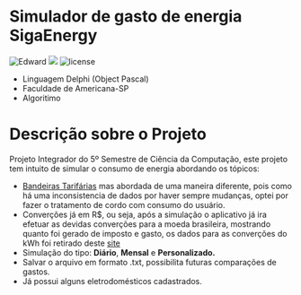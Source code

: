 # Simulador de gasto de energia **SigaEnergy**
![Edward](https://img.shields.io/badge/FAM-Edward-blue.svg)      ![](https://img.shields.io/badge/Projeto_Integrador-Algoritimos-yellowgreen.svg)      ![license](https://img.shields.io/badge/License-MIT-blue.svg)
  * Linguagem Delphi (Object Pascal)
  * Faculdade de Americana-SP
  * Algoritimo

# Descrição sobre o Projeto
Projeto Integrador do 5º Semestre de Ciência da Computação, este projeto tem intuito de simular o consumo de energia abordando os tópicos:
 - [Bandeiras Tarifárias](http://www.aneel.gov.br/tarifas-consumidores/-/asset_publisher/e2INtBH4EC4e/content/bandeira-tarifaria/654800) mas abordada de uma maneira diferente, pois como há uma inconsistencia de dados por haver sempre mudanças, optei por fazer o tratamento de cordo com consumo do usuário.
 - Converções já em R$, ou seja, após a simulação o aplicativo já ira efetuar as devidas converções para a moeda brasileira, mostrando quanto foi gerado de imposto e gasto, os dados para as converções do kWh foi retirado deste [site](https://www.eficienciamaxima.com.br/como-calcular-o-consumo-de-energia-eletrica/)
 - Simulação do tipo: **Diário**, **Mensal** e **Personalizado.**
 - Salvar o arquivo em formato .txt, possibilita futuras comparações de gastos.
 - Já possui alguns eletrodomésticos cadastrados. 
 
